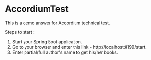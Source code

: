# AccordiumTest

This is a demo answer for Accordium technical test.

Steps to start :
1. Start your Spring Boot application.
2. Go to your browser and enter this link - http://localhost:8199/start.
3. Enter partial/full author's name to get his/her books.
